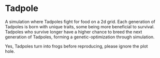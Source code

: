 # Tadpole

A simulation where Tadpoles fight for food on a 2d grid. Each generation of Tadpoles is born with unique traits, some being more beneficial to survival. Tadpoles who survive longer have a higher chance to breed the next generation of Tadpoles, forming a genetic-optimization through simulation.

Yes, Tadpoles turn into frogs before reproducing, please ignore the plot hole.
